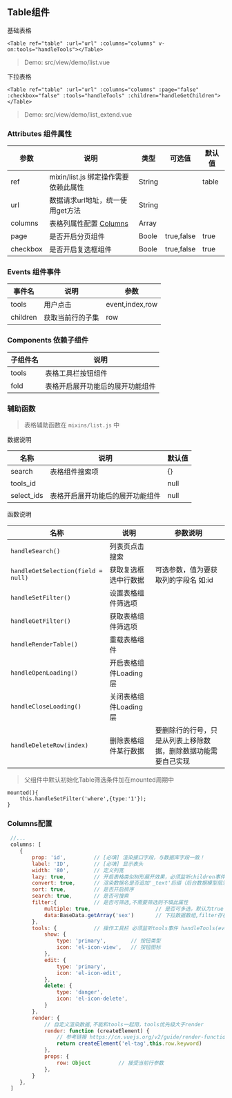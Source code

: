 ## Table组件

基础表格
```vue
<Table ref="table" :url="url" :columns="columns" v-on:tools="handleTools"></Table>
```
> Demo: src/view/demo/list.vue

下拉表格
```vue
<Table ref="table" :url="url" :columns="columns" :page="false" :checkbox="false" :tools="handleTools" :children="handleGetChildren"></Table>
```
> Demo: src/view/demo/list_extend.vue

### Attributes 组件属性
 
| 参数 | 说明  | 类型 | 可选值 | 默认值 |
| ------------ | --------------- | ----- | ----- | ----- |
| ref | mixin/list.js 绑定操作需要依赖此属性 | String |  | table
| url | 数据请求url地址，统一使用get方法 | String |
| columns | 表格列属性配置 [Columns](#Columns配置) | Array |
| page | 是否开启分页组件 | Boole | true,false | true |
| checkbox | 是否开启复选框组件 | Boole | true,false | true |


### Events 组件事件

| 事件名 | 说明  | 参数 |
| ------------ | --------------- | ----- |
| tools | 用户点击 | event,index,row |
| children | 获取当前行的子集 | row |

### Components 依赖子组件
| 子组件名 | 说明 |
| ------------ | --------------- |
| tools | 表格工具栏按钮组件 |
| fold | 表格开启展开功能后的展开功能组件 |


### 辅助函数
> 表格辅助函数在 ```mixins/list.js``` 中

数据说明

| 名称 | 说明 | 默认值 |
| ------------ | --------------- | --------------- |
| search | 表格组件搜索项 | {} |
| tools_id |   | null |
| select_ids | 表格开启展开功能后的展开功能组件 | null |

函数说明

| 名称 | 说明 | 参数说明 |
| ------------ | --------------- | --------------- |
| ```handleSearch()``` | 列表页点击搜索 |
| ```handleGetSelection(field = null)``` | 获取复选框选中行数据 | 可选参数，值为要获取列的字段名 如:id |
| ```handleSetFilter()``` | 设置表格组件筛选项 |
| ```handleGetFilter()``` | 获取表格组件筛选项 |
| ```handleRenderTable()``` | 重载表格组件 |
| ```handleOpenLoading()``` | 开启表格组件Loading层 |
| ```handleCloseLoading()``` | 关闭表格组件Loading层 |
| ```handleDeleteRow(index)``` | 删除表格组件某行数据 | 要删除行的行号，只是从列表上移除数据，删除数据功能需要自己实现 |


> 父组件中默认初始化Table筛选条件加在mounted周期中
``` 
mounted(){
    this.handleSetFilter('where',{type:'1'});
}
```

### Columns配置
```javascript
 //...
 columns: [
    {
        prop: 'id',         // [必填] 渲染接口字段，与数据库字段一致！         
        label: 'ID',        // [必填] 显示表头                              
        width: '80',        // 定义列宽
        lazy: true,         // 开启表格类似树形展开效果，必须监听children事件，后端组要传子集数据的count 字段名为'children_count'
        convert: true,      // 渲染数据名是否追加'_text'后缀（后台数据模型层须实现字段的访问器）
        sort: true,         // 是否开启排序
        search: true,       // 是否可搜索
        filter:{            // 是否可筛选,不需要筛选则不填此属性
            multiple: true,                     // 是否可多选，默认为true
            data:BaseData.getArray('sex')       // 下拉数据数组,filter存在则必选，getConfigArray('sex') 函数参考 config/sys_config.js
        },
        tools: {            // 操作工具栏 必须监听tools事件 handleTools(event,index,row) event 参数为点击按钮的键值
            show: {
                type: 'primary',        // 按钮类型
                icon: 'el-icon-view',   // 按钮图标
            },
            edit: {
                type: 'primary',
                icon: 'el-icon-edit',
            },
            delete: {
                type: 'danger',
                icon: 'el-icon-delete',
            }
        },
        render: {        
            // 自定义渲染数据,不能和tools一起用，tools优先级大于render
            render: function (createElement) {
                // 参考链接 https://cn.vuejs.org/v2/guide/render-function.html#%E8%99%9A%E6%8B%9F-DOM
                return createElement('el-tag',this.row.keyword)
            },
            props: {
                row: Object         // 接受当前行参数
            },
        }
    },
 ]
 ```